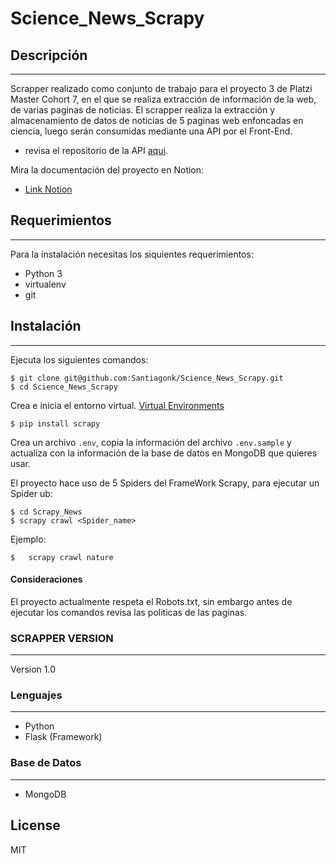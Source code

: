 # Science_News_Scrapy

## Descripción
------------
Scrapper realizado como conjunto de trabajo para el proyecto 3 de Platzi Master Cohort 7, en el que se realiza extracción de información de la web, de varias paginas de noticias. El scrapper realiza la extracción y almacenamiento de datos de noticias de 5 paginas web enfoncadas en ciencia, luego serán consumidas mediante una API por el Front-End.

* revisa el repositorio de la API [aqui](https://github.com/Santiagonk/API_News_Flask).

Mira la documentación del proyecto en Notion:

* [Link Notion](https://www.notion.so/SC-News-P3-C7-dbfdf1278c6d46cb93a342faea648579)


## Requerimientos
------------
Para la instalación necesitas los siquientes requerimientos:

- Python 3
- virtualenv 
- git 

## Instalación
------------
Ejecuta los siguientes comandos:

    $ git clone git@github.com:Santiagonk/Science_News_Scrapy.git
    $ cd Science_News_Scrapy
Crea e inicia el entorno virtual. [Virtual Environments](https://realpython.com/python-virtual-environments-a-primer/#:~:text=Remove%20ads-,What%20Is%20a%20Virtual%20Environment%3F,dependencies%20every%20other%20project%20has.)

    $ pip install scrapy
    
Crea un archivo `.env`, copia la información del archivo `.env.sample` y actualiza con la información de la base de datos en MongoDB que quieres usar.

El proyecto hace uso de 5 Spiders del FrameWork Scrapy, para ejecutar un Spider ub:

    $ cd Scrapy_News
    $ scrapy crawl <Spider_name>
    
Ejemplo:

    $   scrapy crawl nature
    
#### Consideraciones

El proyecto actualmente respeta el Robots.txt, sin embargo antes de ejecutar los comandos revisa las politicas de las paginas.
    
### SCRAPPER VERSION
------------
Version 1.0

### Lenguajes
------------
* Python
* Flask (Framework)

### Base de Datos
------------
* MongoDB

## License

MIT
